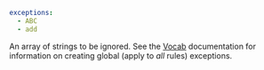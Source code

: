 ```yaml
exceptions:
  - ABC
  - add
```

An array of strings to be ignored. See the [Vocab][1] documentation for 
information on creating global (apply to *all* rules) exceptions.

[1]: https://vale.sh/docs/topics/vocab/